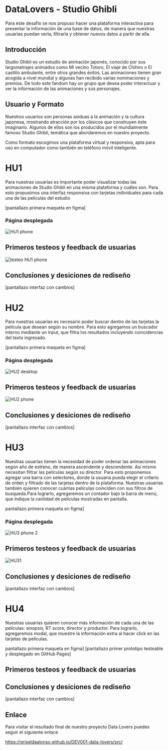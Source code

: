 # DataLovers - Studio Ghibli

Para éste desafío se nos propuso hacer una plataforma interactiva para presentar la información de una base de datos, de manera que nuestras usuarias puedan verla, filtrarla y obtener nuevos datos a partir de ella.

## Introducción

Studio Ghibli es un estudio de animación japonés, conocido por sus largometrajes animados como Mi vecino Totoro, El viaje de Chihiro o El castillo ambulante, entre otros grandes éxitos.
Las animaciones tienen gran acogida a nivel mundial y algunas han recibido varias nominaciones y premios. De todo este fandom hay un grupo que desea poder interactuar y ver la información de las animaciones y sus personajes.

## Usuario y Formato

Nuestros usuarios son personas asiduas a la animación y la cultura japonesa, mostrando atracción por los clásicos que construyen éste imaginario. Algunos de ellos son los producidos por el mundialmente famoso Studio Ghibli, temática que abordaremos en nuestro proyecto.

Como formato escogimos una plataforma virtual y responsiva, apta para uso en computador como también en teléfono móvil inteligente.

# HU1

Para nuestras usuarias es importante poder visualizar todas las animaciones de Studio Ghibli en una misma plataforma y cuáles son. Para esto propusimos una interfaz responsiva con tarjetas individuales para cada una de las películas del estudio

[pantallazo primera maqueta en figma]
### Página desplegada

![HU1 phone](https://user-images.githubusercontent.com/113854603/203366986-9bc1067a-15e6-421f-b6ed-f34a0a7be57c.jpg)


## Primeros testeos y feedback de usuarias
![testeo HU1 phone](https://user-images.githubusercontent.com/113854603/203367080-088eb891-5a3c-42e8-8365-66dbb3887fe6.jpg)
## Conclusiones y desiciones de rediseño

[pantallazo interfaz con cambios]

# HU2

Para nuestras usuarias es necesario poder buscar dentro de las tarjetas la película que desean según su nombre. Para esto agregamos un buscador interno mediante un input, que filtra los resultados incluyendo coincidencias del texto ingresado.

[pantallazo primera maqueta en figma]
### Página desplegada
![HU2 desktop](https://user-images.githubusercontent.com/113854603/203368024-670db344-f7f6-4458-b62f-96ba38080ee4.png)

## Primeros testeos y feedback de usuarias
![HU2 phone](https://user-images.githubusercontent.com/113854603/203368084-83f45593-e77a-497e-832e-e6184b96326d.jpg)

## Conclusiones y desiciones de rediseño

[pantallazo interfaz con cambios]



# HU3

Nuestras usuarias tienen la necesidad de poder ordenar las animaciones según año de estreno, de manera ascendente y descendente. Así mismo necesitan filtrar las películas según su director. Para esto proponemos agregar una barra con selectores, donde la usuaria pueda elegir el criterio de orden y filtrado de las tarjetas dentro de la plataforma. Nuestras usuarias también quieren conocer cuántas películas coinciden con sus filtros de busqueda.Para lograrlo, agregaremos un contador bajo la barra de menú, que indique la cantidad de películas mostradas en pantalla.

pantallazo primera maqueta en figma]
### Página desplegada
![HU3 phone 2](https://user-images.githubusercontent.com/113854603/203369241-d6489ef8-8218-4518-880e-090bea2f8a34.png)

## Primeros testeos y feedback de usuarias
![HU31](https://user-images.githubusercontent.com/113854603/203369347-e2ba361b-ed3a-46bd-998e-9909a471d103.png)

## Conclusiones y desiciones de rediseño
[pantallazo interfaz con cambios]


# HU4

Nuestras usuarias quieren conocer más información de cada una de las películas: sinopsis, RT score, director y productor. Para lograrlo, agregaremos modal, que muestre la información extra al hacer click en las tarjetas de películas.

pantallazo primera maqueta en figma]
[pantallazo primer prototipo testeable y desplegado en GitHub Pages]

## Primeros testeos y feedback de usuarias
## Conclusiones y desiciones de rediseño

[pantallazo interfaz con cambios]


## Enlace

Para visitar el resultado final de nuestro proyecto Data Lovers puedes seguir el siguiente enlace

https://griseldaalonso.github.io/DEV001-data-lovers/src/





